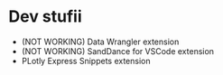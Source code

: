 # Dev stufii

* (NOT WORKING) Data Wrangler extension
* (NOT WORKING) SandDance for VSCode extension
* PLotly Express Snippets extension

